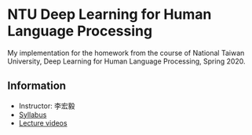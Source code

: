 # NTU Deep Learning for Human Language Processing
My implementation for the homework from the course of National Taiwan University, Deep Learning for Human Language Processing, Spring 2020.

## Information
* Instructor: 李宏毅
* [Syllabus]
* [Lecture videos]



[Syllabus]: https://speech.ee.ntu.edu.tw/~hylee/dlhlp/2020-spring.php
[Lecture videos]: https://www.youtube.com/playlist?list=PLJV_el3uVTsO07RpBYFsXg-bN5Lu0nhdG
